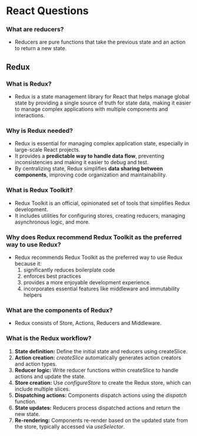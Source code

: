 # React Questions

### What are reducers?

- Reducers are pure functions that take the previous state and an action to return a new state.

## Redux

### What is Redux?

- Redux is a state management library for React that helps manage global state by providing a single source of truth for state data, making it easier to manage complex applications with multiple components and interactions.

### Why is Redux needed?

- Redux is essential for managing complex application state, especially in large-scale React projects.
- It provides a **predictable way to handle data flow**, preventing inconsistencies and making it easier to debug and test.
- By centralizing state, Redux simplifies **data sharing between components**, improving code organization and maintainability.

### What is Redux Toolkit?

- Redux Toolkit is an official, opinionated set of tools that simplifies Redux development.
- It includes utilities for configuring stores, creating reducers, managing asynchronous logic, and more.

### Why does Redux recommend Redux Toolkit as the preferred way to use Redux?

- Redux recommends Redux Toolkit as the preferred way to use Redux because it:
  1.  significantly reduces boilerplate code
  2.  enforces best practices
  3.  provides a more enjoyable development experience.
  4.  incorporates essential features like middleware and immutability helpers

### What are the components of Redux?

- Redux consists of Store, Actions, Reducers and Middleware.

### What is the Redux workflow?

1.  **State definition:** Define the initial state and reducers using createSlice.
2.  **Action creation:** _createSlice_ automatically generates action creators and action types.
3.  **Reducer logic:** Write reducer functions within createSlice to handle actions and update the state.
4.  **Store creation:** Use _configureStore_ to create the Redux store, which can include multiple slices.
5.  **Dispatching actions:** Components dispatch actions using the _dispatch_ function.
6.  **State updates:** Reducers process dispatched actions and return the new state.
7.  **Re-rendering:** Components re-render based on the updated state from the store, typically accessed via _useSelector_.
